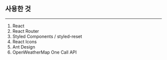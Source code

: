 ## 사용한 것

---

1. React
2. React Router
3. Styled Components / styled-reset
4. React Icons
5. Ant Design
6. OpenWeatherMap One Call API
